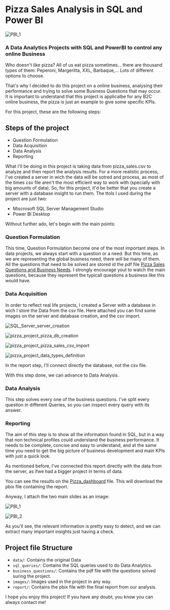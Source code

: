 # Pizza Sales Analysis in SQL and Power BI

![PBI_1](images/pizza_sales_cover.png)

### A Data Analytics Projects with SQL and PowerBI to control any online Business

Who doesn't like pizza? All of us eat pizza sometimes... there are thousand types of them: Peperoni, Margeritta, XXL, Barbaque,... Lots of different options to choose.

That's why I decided to do this project on a online business, analysing their performance and trying to solve some Business Questions that may occur. It is important to understand that this project is applicalbe for any B2C online business, the pizza is just an example to give some specific KPIs.

For this project, these are the following steps:

## Steps of the project

* Question Formulation
* Data Acquisition
* Data Analysis
* Reporting

What I'll be doing in this project is taking data from pizza_sales.csv to analyze and then report the analysis results. For a more realistic process, I've created a server in wich the data will be sotred and process, as most of the times csv file aren't the most efficient way to work with (specially with big amounts of data). So, for this project, it'd be better that you create a server with a database insight to run them. The ttols I used during the project are just two:

- Miscrosoft SQL Server Management Studio
- Power BI Desktop

Without further ado, let's begin with the main points:

### Question Formulation

This time, Question Formulation become one of the most important steps. In data projects, we always start with a question or a need. But this time, as we are representing the global business need, there will be many of them. All the questions that need to be solved are stored id the pdf file [Pizza Sales Questions and Business Needs](business_questions/Pizza%20Sales%20Questions%20and%20Business%20Needs.pdf). I strongly encourage yout to watch the main questions, because they represent the typicall questions a business like this would have.


### Data Acquisition

In order to reflect real life projects, I created a Server with a database in wich I store the Data from the csv file. Here attached you can find some images on the server and database creation, and the csv import.

![SQL_Server_server_creation](images/SQL_Server_server_creation.PNG)

![pizza_project_pizza_db_creation](images/pizza_project_pizza_db_creation.PNG)

![pizza_project_pizza_sales_csv_import](images/pizza_project_pizza_sales_csv_import.PNG)

![pizza_project_data_types_definition](images/pizza_project_data_types_definition.PNG)

In the report step, I'll connect directly the database, not the csv file.

With this step done, we can advance to Data Analysis.


### Data Analysis

This step solves every one of the business questions. I've split every question in different Queries, so you can inspect every query with its answer.

### Reporting

The aim of this step is to show all the information found in SQL, but in a way that non technical profiles could understand the business performance. It needs to be complete, concise and easy to understand, and at the same time you need to get the big picture of business development and main KPIs with just a quick look.

As mentioned before, I've connected this report directly with the data from the server, as ifwe had a bigger project in terms of data.

You can see the results on the [Pizza_dashboard](report/Pizza_dashboard.pbix) file. This will download the pbix file containing the report.

Anyway, I attach the two main slides as an image:

![PBI_1](images/PBI_1.PNG)

![PBI_2](images/PBI_2.PNG)

As you'll see, the relevant information is pretty easy to detect, and we can extract many important insights just having a check. 


## Project file Structure

- `data/`: Contains the original Data
- `sql_queries/`: Contains the SQL queries used to do Data Analytics.
- `business_questions/`: Contains the pdf file with the questions solved suring the project.
- `images/`: Images used in the project in any way.
- `report/`: Contains the pbix file with the final report from our analysis.


I hope you enjoy this project! If you have any doubt, you know you can always contact me!